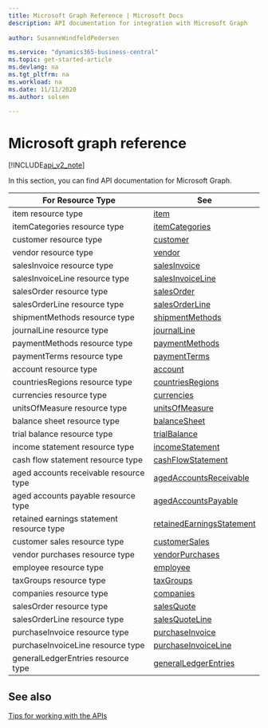 ```yaml
---
title: Microsoft Graph Reference | Microsoft Docs
description: API documentation for integration with Microsoft Graph
 
author: SusanneWindfeldPedersen

ms.service: "dynamics365-business-central"
ms.topic: get-started-article
ms.devlang: na
ms.tgt_pltfrm: na
ms.workload: na
ms.date: 11/11/2020
ms.author: solsen

---
```

# Microsoft graph reference

[!INCLUDE[api_v2_note](../../includes/api_v2_note.md)]

In this section, you can find API documentation for Microsoft Graph.

|For Resource Type|See|
|-----------------|---|
|item resource type|[item](../resources/dynamics_item.md)|
|itemCategories resource type|[itemCategories](../resources/dynamics_itemcategory.md)|
|customer resource type|[customer](../resources/dynamics_customer.md)|
|vendor resource type|[vendor](../resources/dynamics_vendor.md)|
|salesInvoice resource type|[salesInvoice](../resources/dynamics_salesinvoice.md)|
|salesInvoiceLine resource type|[salesInvoiceLine](../resources/dynamics_salesinvoiceline.md)|
|salesOrder resource type|[salesOrder](../resources/dynamics_salesorder.md)|
|salesOrderLine resource type|[salesOrderLine](../resources/dynamics_salesorderline.md)|
|shipmentMethods resource type|[shipmentMethods](../resources/dynamics_shipmentmethod.md)|
|journalLine resource type|[journalLine](../resources/dynamics_journalline.md)|
|paymentMethods resource type|[paymentMethods](../resources/dynamics_paymentmethod.md)|
|paymentTerms resource type|[paymentTerms](../resources/dynamics_paymentterm.md)|
|account resource type|[account](../resources/dynamics_account.md)|
|countriesRegions resource type|[countriesRegions](../resources/dynamics_countryregion.md)|
|currencies resource type|[currencies](../resources/dynamics_currency.md)|
|unitsOfMeasure resource type|[unitsOfMeasure](../resources/dynamics_unitofmeasure.md)|
|balance sheet resource type|[balanceSheet](../resources/dynamics_balancesheet.md)|
|trial balance resource type|[trialBalance](../resources/dynamics_trialbalance.md)|
|income statement resource type|[incomeStatement](../resources/dynamics_incomestatement.md)|
|cash flow statement resource type|[cashFlowStatement](../resources/dynamics_cashflowstatement.md)|
|aged accounts receivable resource type|[agedAccountsReceivable](../resources/dynamics_agedaccountsreceivable.md)|
|aged accounts payable resource type|[agedAccountsPayable](../resources/dynamics_agedaccountspayable.md)|
|retained earnings statement resource type|[retainedEarningsStatement](../resources/dynamics_retainedearningsstatement.md)|
|customer sales resource type|[customerSales](../resources/dynamics_customersale.md)|
|vendor purchases resource type|[vendorPurchases](../resources/dynamics_vendorpurchase.md)|
|employee resource type|[employee](../resources/dynamics_employee.md)|
|taxGroups resource type|[taxGroups](../resources/dynamics_taxGroup.md)|
|companies resource type|[companies](../resources/dynamics_company.md)|
|salesOrder resource type|[salesQuote](../resources/dynamics_salesquote.md)|
|salesOrderLine resource type|[salesQuoteLine](../resources/dynamics_salesquoteline.md)|
|purchaseInvoice resource type|[purchaseInvoice](../resources/dynamics_purchaseinvoice.md)|
|purchaseInvoiceLine resource type|[purchaseInvoiceLine](../resources/dynamics_purchaseinvoiceline.md)|
|generalLedgerEntries resource type|[generalLedgerEntries](../resources/dynamics_generalLedgerEntry.md)|

## See also

[Tips for working with the APIs](/dynamics365/business-central/dev-itpro/developer/devenv-connect-apps-tips)  
